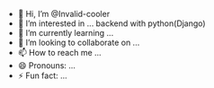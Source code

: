 - 👋 Hi, I’m @Invalid-cooler
- 👀 I’m interested in ... backend with python(Django)
- 🌱 I’m currently learning ...
- 💞️ I’m looking to collaborate on ...
- 📫 How to reach me ...
- 😄 Pronouns: ...
- ⚡ Fun fact: ...

<!---
Invalid-cooler/Invalid-cooler is a ✨ special ✨ repository because its `README.md` (this file) appears on your GitHub profile.
You can click the Preview link to take a look at your changes.
--->
